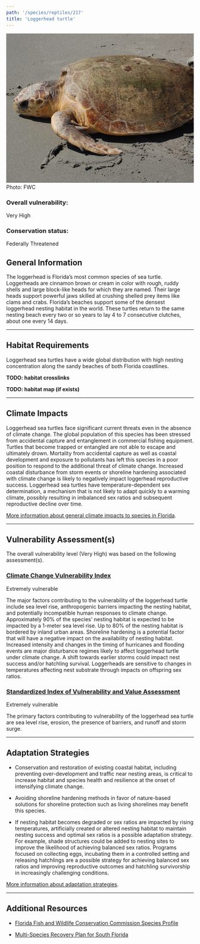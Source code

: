 ```yaml
---
path: '/species/reptiles/217'
title: 'Loggerhead turtle'
---
```


<content-header icon="turtles" title="Loggerhead turtle" subtitle="Caretta caretta"></content-header>

<div id="TopSection">

<div class="header-photo"><img src="217.jpg" alt="Photo for Loggerhead turtle"/>
<figcaption>Photo: FWC</figcaption></div>

<div>

### Overall vulnerability:

<div class="vulnerability vulnerability-extreme">Very High</div>

### Conservation status:

Federally Threatened

</div>
</div>

## General Information

The loggerhead is Florida’s most common species of sea turtle.  Loggerheads are cinnamon brown or cream in color with rough, ruddy shells and large block-like heads for which they are named.  Their large heads support powerful jaws skilled at crushing shelled prey items like clams and crabs.  Florida’s beaches support some of the densest loggerhead nesting habitat in the world.  These turtles return to the same nesting beach every two or so years to lay 4 to 7 consecutive clutches, about one every 14 days.

<hr />

## Habitat Requirements



Loggerhead sea turtles have a wide global distribution with high nesting concentration along the sandy beaches of both Florida coastlines.

**TODO: habitat crosslinks**

**TODO: habitat map (if exists)**

<hr />

## Climate Impacts

Loggerhead sea turtles face significant current threats even in the absence of climate change.  The global population of this species has been stressed from accidental capture and entanglement in commercial fishing equipment.  Turtles that become trapped or entangled are not able to escape and ultimately drown.  Mortality from accidental capture as well as coastal development and exposure to pollutants has left this species in a poor position to respond to the additional threat of climate change.  Increased coastal disturbance from storm events or shoreline hardening associated with climate change is likely to negatively impact loggerhead reproductive success.  Loggerhead sea turtles have temperature-dependent sex determination, a mechanism that is not likely to adapt quickly to a warming climate, possibly resulting in imbalanced sex ratios and subsequent reproductive decline over time.

[More information about general climate impacts to species in Florida](/impacts/species).



<hr />

## Vulnerability Assessment(s)

The overall vulnerability level (Very High) was based on the following assessment(s).
#### 
<div class="vulnerability-header">
<h3><a href="/impacts/vulnerability/ccvi">Climate Change Vulnerability Index</a></h3>
<div class="vulnerability vulnerability-extreme">Extremely vulnerable</div>
</div> 

The major factors contributing to the vulnerability of the loggerhead turtle include sea level rise, anthropogenic barriers impacting the nesting habitat, and potentially incompatible human responses to climate change.  Approximately 90% of the species' nesting habitat is expected to be impacted by a 1-meter sea level rise.  Up to 80% of the nesting habitat is bordered by inland urban areas.  Shoreline hardening is a potential factor that will have a negative impact on the availability of nesting habitat.  Increased intensity and changes in the timing of hurricanes and flooding events are major disturbance regimes likely to affect loggerhead turtle under climate change. A shift towards earlier storms could impact nest success and/or hatchling survival.  Loggerheads are sensitive to changes in temperatures affecting nest substrate through impacts on offspring sex ratios.

#### 
<div class="vulnerability-header">
<h3><a href="/impacts/vulnerability/sivva/species">Standardized Index of Vulnerability and Value Assessment</a></h3>
<div class="vulnerability vulnerability-extreme">Extremely vulnerable</div>
</div> 

The primary factors contributing to vulnerability of the loggerhead sea turtle are sea level rise, erosion, the presence of barriers, and runoff and storm surge.


<hr />

## Adaptation Strategies

- Conservation and restoration of existing coastal habitat, including preventing over-development and traffic near nesting areas, is critical to increase habitat and species health and resilience at the onset of intensifying climate change.

- Avoiding shoreline hardening methods in favor of nature-based solutions for shoreline protection such as living shorelines may benefit this species.

- If nesting habitat becomes degraded or sex ratios are impacted by rising temperatures, artificially created or altered nesting habitat to maintain nesting success and optimal sex ratios is a possible adaptation strategy.  For example, shade structures could be added to nesting sites to improve the likelihood of achieving balanced sex ratios.  Programs focused on collecting eggs, incubating them in a controlled setting and releasing hatchlings are a possible strategy for achieving balanced sex ratios and improving reproductive outcomes and hatchling survivorship in increasingly challenging conditions.

[More information about adaptation strategies](/strategies).

<hr />


## Additional Resources

- [Florida Fish and Wildlife Conservation Commission Species Profile](https://myfwc.com/wildlifehabitats/profiles/reptiles/sea-turtles/loggerhead-turtle/)

- [Multi-Species Recovery Plan for South Florida](https://ecos.fws.gov/docs/recovery_plan/sfl_msrp/SFL_MSRP_Species.pdf)
